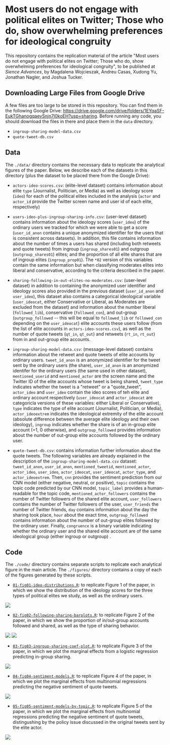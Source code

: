 # Most users do not engage with political elites on Twitter; Those who do, show overwhelming preferences for ideological congruity

This repository contains the replication material of the article "Most users do not engage with political elites on Twitter; Those who do, show overwhelming preferences for ideological congruity", to be published at _Sience Advances_, by Magdalena Wojcieszak, Andreu Casas, Xudong Yu, Jonathan Nagler, and Joshua Tucker.


## Downloading Large Files from Google Drive

A few files are too large to be stored in this repository. You can find them in the following Google Drive: https://drive.google.com/drive/folders/1EYqaSF-EukTGhanogqaevSnjn7l0koEH?usp=sharing. Before running any code, you should download the files in there and place them in the `data` directory.
  
  - `ingroup-sharing-model-data.csv`
  - `quote-tweet-db.csv`

## Data
The `./data/` directory contains the necessary data to replicate the analytical figures of the paper. Below, we describe each of the datasets in this directory (plus the dataset to be placed there from the Google Drive):

  - `actors-ideo-scores.csv`: (elite-level dataset) contains information about elite `type` (Journalist, Politician, or Media) as well as ideology score (`ideo`) for each of the political elites included in the analysis (`actor` and `actor_id` provide the Twitter screen name and user id of each elite, respectively)

  - `users-ideo-plus-ingroup-sharing-info.csv`: (user-level dataset) contains information about the ideology scores (`user_ideo`) of the ordinary users we tracked for which we were able to get a score (`user_id_anon` contains a unique anonymized identifier for the users that is consistent across datasets). In addition, this file contains information about the number of times a users has shared (including both retweets and quote tweets) from ingroup (`ingroup_shares01`) and outgroup (`outgroup_shares01`) elites; and the proportion of all elite shares that are of ingroup elites (`ingroup_prop01`). The `*02` version of this variables contain the same information but when classifying moderates elites into liberal and conservative, according to the criteria described in the paper.

  - `sharing-following-in-out-elites-no-moderates.csv`: (user-level dataset) in addition to containing the anonymized user identifier and ideology scores also provided in the previous dataset (`user_id_anon` and `user_ideo`), this dataset also contains a categorical ideological variable (`user_ideocat`, either Conservative or Liberal, as Moderates are excluded from the dataset) and information about the number liberal (`followed_lib`), conservative (`followed_con`), and out-group (`outgroup_followed` -- this will be equal to `followed_lib` or `followed_con` depending on the `user_ideocat`) elite accounts these users follow (from the list of elite accounts in `actors-ideo-scores.csv`), as well as the number of quote tweets (`qt_in`, `qt_out`) and retweets (`rt_in`, `rt_out`) from in and out-group elite accounts. 

  - `ingroup-sharing-model-data.csv`: (message-level dataset) contains information about the retweet and quote tweets of elite accounts by ordinary users. `tweet_id_anon` is an anonymized identifier for the tweet sent by the ordinary users (the share), `user_id_anon` is an anonymized identifer for the ordinary users (the same used in other dataset), `mentioned_userid` and `mentioned_actor` are the screen name and the Twitter ID of the elite accounts whose tweet is being shared, `tweet_type` indicates whether the tweet is a "retweet" or a "quote_tweet", `actor_ideo` and `user_ideo` contain the ideo scores of teh elite and ordinary account respectively (`user_ideocat` and `actor_ideocat` are categoricla versions of these variables: either Liberal or Conservative), `type` indicates the type of elite account (Journalist, Politician, or Media), `actor_ideoextrem` indicates the ideological extremity of the elite account (absolute difference between the average elite ideology and their own ideology), `ingroup` indicates whether the share is of an in-group elite account (=1, 0 otherwise), and `outgroup_followed` provides information about the number of out-group elite accounts followed by the ordinary user.

  - `quote-tweet-db.csv`: contains information further information about the quote tweets. The following variables are already explained in the description of the `ingroup-sharing-model-data.csv` dataset: `tweet_id_anon`, `user_id_anon`, `mentioned_tweetid`, `mentioned_actor`, `actor_ideo`, `user_ideo`, `actor_ideocat`, `user_ideocat`, `actor_type`, and `actor_ideoextrem`. Then, `cnn` provides the sentiment prediction from our CNN model (either negative, neutral, or positive), `topic` contains the topic code predicted by our CNN model, `topic_label` provides a human-readable for the topic code, `mentioned_actor_followers` contains the number of Twitter followers of the shared elite account, `user_followers` contains the number of Twitter followers of the user, `user_friends` the number of Twitter friends, `day` contains information about the day the sharing took place, `hour` about the exact time, `outgroup_followed` contains information about the number of out-group elites followed by the ordinary user. Finally, `congruence` is a binary variable indicating whether the ordinary user and the shared elite account are of the same ideological group (either ingroup or outgroup) .


## Code
The `./code/` directory contains separate scripts to replicate each analytical figure in the main article. The `./figures/` directory contains a copy of each of the figures generated by these scripts. 

- [`01-fig01-ideo-distributions.R`](https://github.com/CasAndreu/ingroup_filtering/blob/main/code/01-fig01-ideo-distributions.R): to replicate Figure 1 of the paper, in which we show the distribution of the ideology scores for the three types of political elites we study, as well as the ordinary users.

<img src = "https://github.com/CasAndreu/ingroup_filtering/blob/main/figures/figure01.jpeg">

- [`02-fig02-following-sharing-barplots.R`](https://github.com/CasAndreu/ingroup_filtering/blob/main/code/02-fig02-following-sharing-barplots.R): to replicate Figure 2 of the paper, in which we show the proportion of in/out-group accounts followed and shared, as well as the type of sharing behavior.

<img src = "https://github.com/CasAndreu/ingroup_filtering/blob/main/figures/figure02a.jpeg">
<img src = "https://github.com/CasAndreu/ingroup_filtering/blob/main/figures/figure02b.jpeg">

- [`03-fig03-ingroup-sharing-coef-plot.R`](https://github.com/CasAndreu/ingroup_filtering/blob/main/code/03-fig03-ingroup-sharing-coef-plot.R): to replicate Figure 3 of the paper, in which we plot the marginal effects from a logistic regression predicting in-group sharing.

<img src = "https://github.com/CasAndreu/ingroup_filtering/blob/main/figures/figure03.jpeg">


- [`04-fig04-sentiment-models.R`](https://github.com/CasAndreu/ingroup_filtering/blob/main/code/04-fig04-sentiment-models.R): to replicate Figure 4 of the paper, in which we plot the marginal effects from multinomial regressions predicting the negative sentiment of quote tweets.

<img src = "https://github.com/CasAndreu/ingroup_filtering/blob/main/figures/figure04.jpeg">


- [`05-fig05-sentiment-models-by-topic.R`](https://github.com/CasAndreu/ingroup_filtering/blob/main/code/05-fig05-sentiment-models-by-topic.R): to replicate Figure 5 of the paper, in which we plot the marginal effects from multinomial regressions predicting the negative sentiment of quote tweets, distingushing by the policy issue discussed in the original tweets sent by the elite actor.

<img src = "https://github.com/CasAndreu/ingroup_filtering/blob/main/figures/figure05.jpeg">
